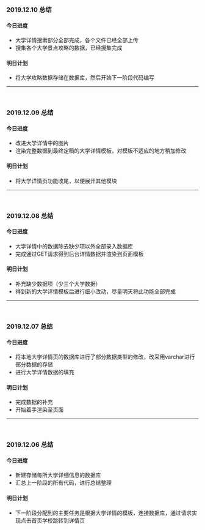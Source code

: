 
### 2019.12.10 总结  
#### 今日进度  
* 大学详情搜索部分全部完成，各个文件已经全部上传              
* 搜集各个大学景点攻略的数据，已经搜集完成         
#### 明日计划  
* 将大学攻略数据存储在数据库，然后开始下一阶段代码编写    
***  
<br/>

### 2019.12.09 总结  
#### 今日进度  
* 改进大学详情中的图片          
* 渲染完整数据到最终定稿的大学详情模板，对模板不适应的地方稍加修改      
#### 明日计划  
* 将大学详情页功能收尾，以便展开其他模块  
***  
<br/>

### 2019.12.08 总结  
#### 今日进度  
* 大学详情中的数据除去缺少项以外全部录入数据库      
* 完成通过GET请求得到后台详情数据并渲染到页面模板      
#### 明日计划  
* 补充缺少数据项（少三个大学数据）    
* 得到新的大学详情模板后进行细小改动，尽量明天将此功能全部完成  
***  
<br/>

### 2019.12.07 总结  
#### 今日进度  
* 将本地大学详情页的数据库进行了部分数据类型的修改，改采用varchar进行部分数据的存储    
* 进行大学详情数据的填充    
#### 明日计划  
* 完成数据的补充  
* 开始着手渲染至页面      
***  
<br/>

### 2019.12.06 总结  
#### 今日进度  
* 新建存储每所大学详细信息的数据库  
* 汇总上一阶段的所有代码，进行总结整理  
#### 明日计划  
* 下一阶段分配到的主要任务是根据大学详情的模板，连接数据库，通过请求实现点击首页学校跳转到详情页  
